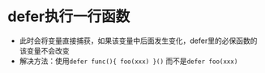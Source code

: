 # defer执行一行函数
- 此时会将变量直接捕获，如果该变量中后面发生变化，defer里的必保函数的该变量不会改变
- 解决方法：使用`defer func(){ foo(xxx) }()` 而不是`defer foo(xxx)` 